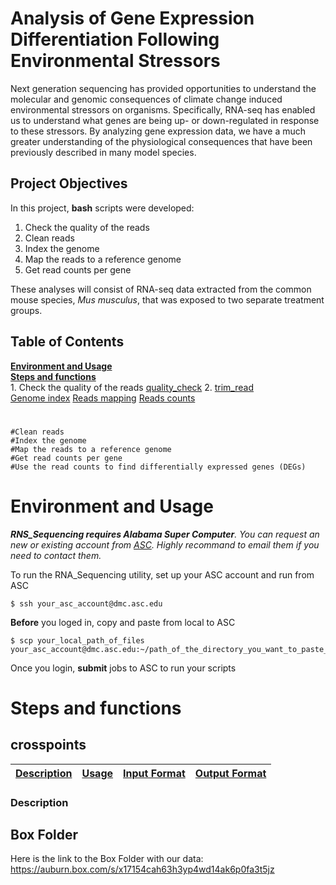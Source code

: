 # Analysis of Gene Expression Differentiation Following Environmental Stressors

Next generation sequencing has provided opportunities to understand the molecular and genomic consequences of climate change induced environmental stressors on organisms. Specifically, RNA-seq has enabled us to understand what genes are being up- or down-regulated in response to these stressors. By analyzing gene expression data, we have a much greater understanding of the physiological consequences that have been previously described in many model species. 


## Project Objectives

In this project, **bash** scripts were developed:

1. Check the quality of the reads
2. Clean reads
3. Index the genome
4. Map the reads to a reference genome
5. Get read counts per gene

These analyses will consist of RNA-seq data extracted from the common mouse species, *Mus musculus*, that was exposed to two separate treatment groups. 

## Table of Contents
[**Environment and Usage**](#environment-and-usage)  
[**Steps and functions**](#steps-and-functions)  
    1. Check the quality of the reads [quality_check](#quality-check) 
    2. [trim_read](#reads-clean)  
    [Genome index](#genome-index) 
    [Reads mapping](#reads-mapping)
    [Reads counts](#reads-counts)
#
	#Clean reads
	#Index the genome
	#Map the reads to a reference genome
	#Get read counts per gene
	#Use the read counts to find differentially expressed genes (DEGs)
# Environment and Usage
_**RNS_Sequencing requires Alabama Super Computer**. You can request an new or existing account from [ASC](https://www.asc.edu/hpc/ASA-HPC-Annual-Grant-Request-Form). Highly recommand to email them if you need to contact them._

To run the RNA_Sequencing utility, set up your ASC account and run from ASC 

```  
$ ssh your_asc_account@dmc.asc.edu
```  
**Before** you loged in, copy and paste from local to ASC
```  
$ scp your_local_path_of_files your_asc_account@dmc.asc.edu:~/path_of_the_directory_you_want_to_paste_into
```
Once you login, **submit** jobs to ASC to run your scripts

# Steps and functions
## crosspoints
| [Description](#description) | [Usage](#usage) | [Input Format](#input-format) | [Output Format](#output-format) |
|---|---|---|---|

### Description

## Box Folder

Here is the link to the Box Folder with our data: https://auburn.box.com/s/x17154cah63h3yp4wd14ak6p0fa3t5jz
